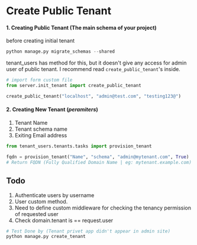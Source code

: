 # Create Public Tenant #
#### 1. Creating Public Tenant (The main schema of your project)
before creating initial tenant
```python
python manage.py migrate_schemas --shared
```

tenant_users has method for this, but it doesn't give any access for admin user of public tenant. I recommend read `create_public_tenant`'s inside.

```python
# import form custom file
from server.init_tenant import create_public_tenant

create_public_tenant("localhost", "admin@test.com", "testing123@")
```

#### 2. Creating New Tenant (***peramiters***)

1. Tenant Name
2. Tenant schema name
3. Exiting Email address 

````python
from tenant_users.tenants.tasks import provision_tenant

fqdn = provision_tenant("Name", "schema", "admin@mytenant.com", True)
# Return FQDN (Fully Qualified Domain Name | eg: mytenant.example.com)
````

## Todo ##

1. Authenticate users by username
2. User custom method.
3. Need to define custom middleware for checking the tenancy permission of requested user
4. Check domain.tenant is == request.user

 ```python 
 # Test Done by (Tenant privet app didn't appear in admin site)
python manage.py create_tenant
``` 